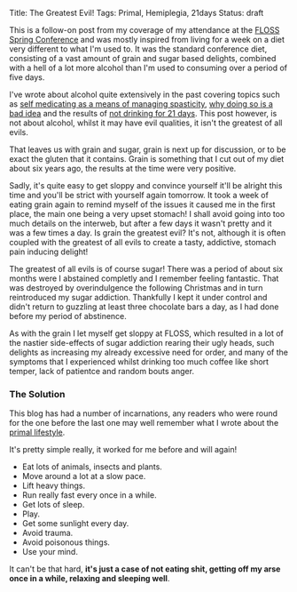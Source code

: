 Title: The Greatest Evil!
Tags: Primal, Hemiplegia, 21days
Status: draft

This is a follow-on post from my coverage of my attendance at the [FLOSS Spring Conference]({filename}/articles/floss_2014_1.md) and was mostly inspired from living for a week on a diet very different to what I'm used to. It was the standard conference diet, consisting of a vast amount of grain and sugar based delights, combined with a hell of a lot more alcohol than I'm used to consuming over a period of five days.

I've wrote about alcohol quite extensively  in the past covering topics such as [self medicating as a means of managing spasticity]({filename}/articles/spasticity.md), [why doing so is a bad idea]({filename}/articles/guest_post_cp_teens_uk.md) and the results of [not drinking for 21 days]({filename}/articles/21_days_no_alcohol.md). This post however, is not about alcohol, whilst it may have evil qualities, it isn't the greatest of all evils.

That leaves us with grain and sugar, grain is next up for discussion, or to be exact the gluten that it contains. Grain is something that I cut out of my diet about six years ago, the results at the time were very positive.

Sadly, it's quite easy to get sloppy and convince yourself it'll be alright this time and you'll be strict with yourself again tomorrow. It took a week of eating grain again to remind myself of the issues it caused me in the first place, the main one being a very upset stomach! I shall avoid going into too much details on the interweb, but after a few days it wasn't pretty and it was a few times a day. Is grain the greatest evil? It's not, although it is often coupled with the greatest of all evils to create a tasty, addictive, stomach pain inducing delight!

The greatest of all evils is of course sugar! There was a period of about six months were I abstained completly and I remember feeling fantastic. That was destroyed by overindulgence the following Christmas and in turn reintroduced my sugar addiction. Thankfully I kept it under control and didn't return to guzzling at least three chocolate bars a day, as I had done before my period of abstinence.

As with the grain I let myself get sloppy at FLOSS, which resulted in a lot of the nastier side-effects of sugar addiction rearing their ugly heads, such delights as increasing my already excessive need for order, and many of the symptoms that I experienced whilst drinking too much coffee like short temper,  lack of patientce and random bouts anger.

### The Solution

This blog has had a number of incarnations, any readers who were round for the one before the last one may well remember what I wrote about the [primal lifestyle](http://www.marksdailyapple.com/definitive-guide-primal-blueprint). 

It's pretty simple really, it worked for me before and will again!

* Eat lots of animals, insects and plants.
* Move around a lot at a slow pace.
* Lift heavy things.
* Run really fast every once in a while.
* Get lots of sleep.
* Play.
* Get some sunlight every day.
* Avoid trauma.
* Avoid poisonous things.
* Use your mind.

It can't be that hard, **it's just a case of not eating shit, getting off my arse once in a while, relaxing and sleeping well**.
